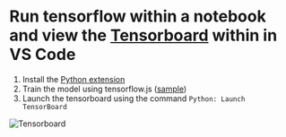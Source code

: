 # Run tensorflow within a notebook and view the [Tensorboard](https://www.tensorflow.org/tensorboard) within in VS Code

1. Install the [Python extension](https://marketplace.visualstudio.com/items?itemName=ms-python.python)
2. Train the model using tensorflow.js ([sample](https://js.tensorflow.org/api_node/1.0.2/#node.tensorBoard))
2. Launch the tensorboard using the command `Python: Launch TensorBoard`

![Tensorboard](https://raw.githubusercontent.com/DonJayamanne/typescript-notebook/main/resources/docs/tensorflow/tensorboard.png)

